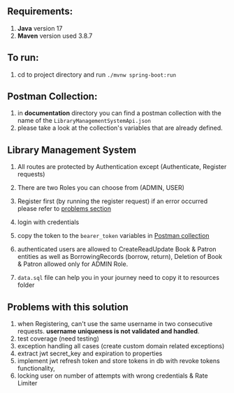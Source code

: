 ## Requirements:
1. **Java** version 17
1. **Maven** version used 3.8.7

## To run:
1. cd to project directory and run `./mvnw spring-boot:run`

## Postman Collection:
1. in **documentation** directory you can find a postman collection with the name of the `LibraryManagementSystemApi.json`
1. please take a look at the collection's variables that are already defined.

## Library Management System
1. All routes are protected by Authentication except (Authenticate, Register requests)

1. There are two Roles you can choose from (ADMIN, USER)
1. Register first (by running the register request) if an error occurred please refer to [problems section](#problems-with-this-solution)
1. login with credentials
1. copy the token to the `bearer_token` variables in [Postman collection](#postman-collection)
1. authenticated users are allowed to CreateReadUpdate Book & Patron entities as well as BorrowingRecords (borrow, return), Deletion of Book & Patron allowed only for ADMIN Role.
1. `data.sql` file can help you in your journey need to copy it to resources folder



## Problems with this solution
1. when Registering, can't use the same username in two consecutive requests. **username uniqueness is not validated and handled**.
1. test coverage (need testing)
1. exception handling all cases (create custom domain related exceptions)
1. extract jwt secret_key and expiration to properties
1. implement jwt refresh token and store tokens in db with revoke tokens functionality, 
1. locking user on number of attempts with wrong credentials & Rate Limiter

